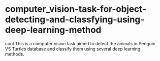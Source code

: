 # computer_vision-task-for-object-detecting-and-classfying-using-deep-learning-method
cool
This is a computer vision task aimed to detect the animals in Penguin VS Turtles database and classify them using several deep learning methods.
